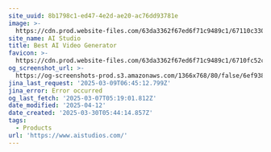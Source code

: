```yaml
---
site_uuid: 8b1798c1-ed47-4e2d-ae20-ac76dd93781e
image: >-
  https://cdn.prod.website-files.com/63da3362f67ed6f71c9489c1/67110c3309d814f76db52d4a_aistudios_deepbrainai.png
site_name: AI Studio
title: Best AI Video Generator
favicon: >-
  https://cdn.prod.website-files.com/63da3362f67ed6f71c9489c1/6710fc52c1b4308c5d43631c_Favicon_aistudios.svg
og_screenshot_url: >-
  https://og-screenshots-prod.s3.amazonaws.com/1366x768/80/false/6ef93870f8ed76270b8619ad605ec3ac8d2cd97b58fb9205a8e311117880b243.jpeg
jina_last_request: '2025-03-09T06:45:12.799Z'
jina_error: Error occurred
og_last_fetch: '2025-03-07T05:19:01.812Z'
date_modified: '2025-04-12'
date_created: '2025-03-30T05:44:14.857Z'
tags:
  - Products
url: 'https://www.aistudios.com/'
---
```






























